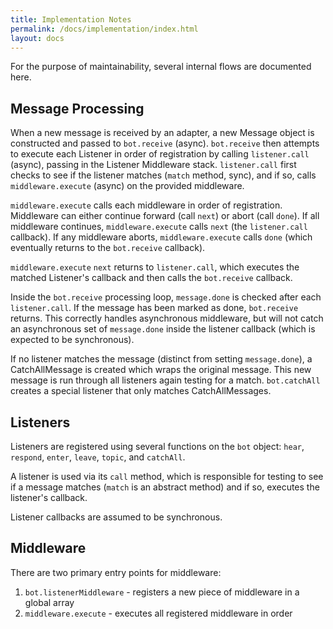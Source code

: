 ```yaml
---
title: Implementation Notes
permalink: /docs/implementation/index.html
layout: docs
---
```


For the purpose of maintainability, several internal flows are documented here.

## Message Processing

When a new message is received by an adapter, a new Message object is constructed and passed to `bot.receive` (async). `bot.receive` then attempts to execute each Listener in order of registration by calling `listener.call` (async), passing in the Listener Middleware stack. `listener.call` first checks to see if the listener matches (`match` method, sync), and if so, calls `middleware.execute` (async) on the provided middleware.

`middleware.execute` calls each middleware in order of registration. Middleware can either continue forward (call `next`) or abort (call `done`). If all middleware continues, `middleware.execute` calls `next` (the `listener.call` callback). If any middleware aborts, `middleware.execute` calls `done` (which eventually returns to the `bot.receive` callback).

`middleware.execute` `next` returns to `listener.call`, which executes the matched Listener's callback and then calls the `bot.receive` callback.

Inside the `bot.receive` processing loop, `message.done` is checked after each `listener.call`. If the message has been marked as done, `bot.receive` returns. This correctly handles asynchronous middleware, but will not catch an asynchronous set of `message.done` inside the listener callback (which is expected to be synchronous).

If no listener matches the message (distinct from setting `message.done`), a CatchAllMessage is created which wraps the original message. This new message is run through all listeners again testing for a match. `bot.catchAll` creates a special listener that only matches CatchAllMessages.

## Listeners

Listeners are registered using several functions on the `bot` object: `hear`, `respond`, `enter`, `leave`, `topic`, and `catchAll`.

A listener is used via its `call` method, which is responsible for testing to see if a message matches (`match` is an abstract method) and if so, executes the listener's callback.

Listener callbacks are assumed to be synchronous.

## Middleware

There are two primary entry points for middleware:

1. `bot.listenerMiddleware` - registers a new piece of middleware in a global array
2. `middleware.execute` - executes all registered middleware in order
